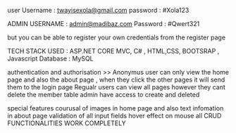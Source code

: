 user Username : twayisexola@gmail.com
password : #Xola123

ADMIN USERNAME : admin@madibaz.com
Password : #Qwert321

but you can be able to register your own credentials from the register page

TECH STACK USED : ASP.NET CORE MVC, C# , HTML,CSS, BOOTSRAP , Javascript 
Database : MySQL

authentication and authorisation >>
Anonymus user can only view the home page and also the about page , when they click the other pages it will send them to the login page
Regualr users can view all pages however they cant delete the member table
admin have access to create and deleted

special features
courusal of images in home page and also text infomation in about page
validation of all input fields
hover effect on mouse
all CRUD FUNCTIONALITIES WORK COMPLETELY


